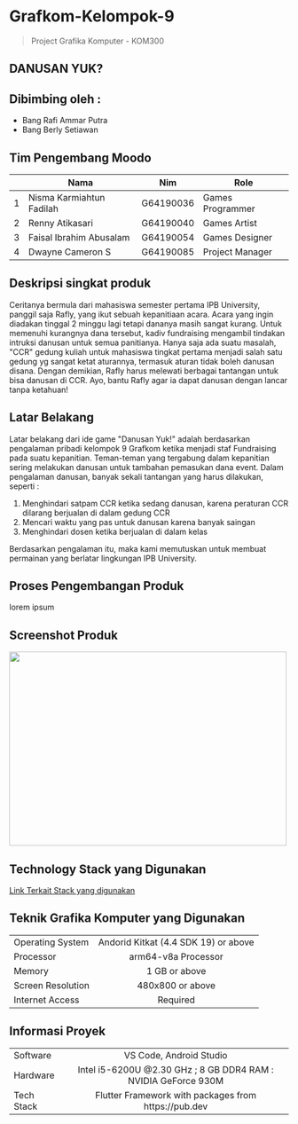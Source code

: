 # Grafkom-Kelompok-9
> Project Grafika Komputer - KOM300
## DANUSAN YUK?


## Dibimbing oleh :
- Bang Rafi Ammar Putra
- Bang Berly Setiawan

## Tim Pengembang Moodo
<table>
    <thead>
        <tr>
            <th></th>
            <th>Nama</th>
            <th>Nim</th>
            <th>Role</th>
        </tr>
    </thead>
    <tbody>
        <tr>
            <td>1</td>
            <td>Nisma Karmiahtun Fadilah</td>
            <td>G64190036</td>
            <td>Games Programmer</td>
        </tr>
        <tr>
            <td>2</td>
            <td>Renny Atikasari</td>
            <td>G64190040</td>
            <td>Games Artist</td>
        </tr>
        <tr>
            <td>3</td>
            <td>Faisal Ibrahim Abusalam</td>
            <td>G64190054</td>
            <td>Games Designer</td>
        </tr>
                <tr>
            <td>4</td>
            <td>Dwayne Cameron S</td>
            <td>G64190085</td>
            <td>Project Manager</td>
        </tr>
    </tbody>
</table>

## Deskripsi singkat produk
Ceritanya bermula dari mahasiswa semester pertama IPB University, panggil saja Rafly, yang ikut sebuah kepanitiaan acara. Acara yang ingin diadakan tinggal 2 minggu lagi tetapi dananya masih sangat kurang. Untuk memenuhi kurangnya dana tersebut, kadiv fundraising mengambil tindakan intruksi danusan untuk semua panitianya. Hanya saja ada suatu masalah, "CCR" gedung kuliah untuk mahasiswa tingkat pertama menjadi salah satu gedung yg sangat ketat aturannya, termasuk aturan tidak boleh danusan disana. Dengan demikian, Rafly harus melewati berbagai tantangan untuk bisa danusan di CCR. Ayo, bantu Rafly agar ia dapat danusan dengan lancar tanpa ketahuan!

## Latar Belakang
Latar belakang dari ide game "Danusan Yuk!" adalah berdasarkan pengalaman pribadi kelompok 9 Grafkom ketika menjadi staf Fundraising pada suatu kepanitian. Teman-teman yang tergabung dalam kepanitian sering melakukan danusan untuk tambahan pemasukan dana event. Dalam pengalaman danusan, banyak sekali tantangan yang harus dilakukan, seperti :
1. Menghindari satpam CCR ketika sedang danusan, karena peraturan CCR dilarang berjualan di dalam gedung CCR
2. Mencari waktu yang pas untuk danusan karena banyak saingan
3. Menghindari dosen ketika berjualan di dalam kelas

Berdasarkan pengalaman itu, maka kami memutuskan untuk membuat permainan yang berlatar lingkungan IPB University.

## Proses Pengembangan Produk
lorem ipsum

## Screenshot Produk
 <img src="https://drive.google.com/file/d/1HOBzXJdoQy3WMVZLgoILP1_eddZZTu5j/view?usp=sharing" width="500" height="350" />

## Technology Stack yang Digunakan
[Link Terkait Stack yang digunakan](https://mixpanel.com/blog/what-is-a-technology-stack/)

## Teknik Grafika Komputer yang Digunakan
<table>
    <thead>
    </thead>
    <tbody>
        <tr>
            <td>Operating System</td>
            <td colspan=3 style="text-align:center">Andorid Kitkat (4.4 SDK 19) or above</td>
        </tr>
        <tr>
            <td>Processor</td>
            <td colspan=3 style="text-align:center">arm64-v8a Processor</td>
        </tr>
        <tr>
            <td>Memory</td>
            <td colspan=3 style="text-align:center">1 GB or above</td>
        </tr>
        <tr>
            <td>Screen Resolution</td>
            <td colspan=3 style="text-align:center">480x800 or above</td>
        </tr>
        <tr>
            <td>Internet Access</td>
            <td colspan=3 style="text-align:center">Required</td>
        </tr>
    </tbody>
</table>

## Informasi Proyek
<table>
    <thead>
    </thead>
    <tbody>
        <tr>
            <td>Software</td>
            <td colspan=3 style="text-align:center">VS Code, Android Studio</td>
        </tr>
        <tr>
            <td>Hardware</td>
            <td colspan=3 style="text-align:center">Intel i5-6200U @2.30 GHz ; 8 GB DDR4 RAM : NVIDIA GeForce 930M</td>
        </tr>
        <tr>
            <td>Tech Stack</td>
            <td colspan=3 style="text-align:center">Flutter Framework with packages from https://pub.dev</td>
        </tr>
    </tbody>
</table>




